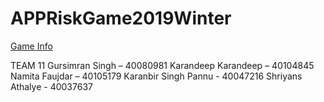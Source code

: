 # APPRiskGame2019Winter
[Game Info](https://en.wikipedia.org/wiki/Risk_(game))

TEAM 11
Gursimran Singh – 40080981 Karandeep Karandeep – 40104845 Namita Faujdar – 40105179 Karanbir Singh Pannu - 40047216 Shriyans Athalye - 40037637
